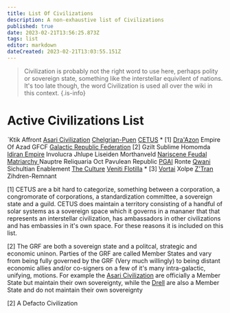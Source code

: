 ```yaml
---
title: List Of Civilizations
description: A non-exhaustive list of Civilizations
published: true
date: 2023-02-21T13:56:25.873Z
tags: list
editor: markdown
dateCreated: 2023-02-21T13:03:55.151Z
---
```


> Civilization is probably not the right word to use here, perhaps polity or sovereign state, something like the interstellar equivilent of nations. It's too late though, the word Civilization is used all over the wiki in this context.
{.is-info}


# Active Civilizations List
ˋKtik
Affront
[Asari Civilization](/Asari_Civ)
[Chelgrian-Puen](/Chelgrian)
[CETUS](/CETUS) * [1]
[Dra'Azon](/Dra'Azon)
Empire Of Azad
GFCF
[Galactic Republic Federation](/Galactic_Republic_Federation) [2]
Gzilt Sublime
Homomda 
[Idiran Empire](/Idiran)
Involucra
Jhlupe
Liseiden 
Morthanveld
[Nariscene Feudal Matriarchy ](/Nariscene_Feudal_Matriarchy) 
Nauptre Reliquaria
Oct
Pavulean Republic 
[PGAI](/PGAI)
Ronte 
[Qwani](/Qwani)
Sichultian Enablement 
[The Culture](/The_Culture)
[Veniti Flotilla](/Veniti_Flotilla) * [3]
[Vortai](/Vortai)
Xolpe
[Z'Tran](/Z'Tran)
Zihdren-Remnant 

[1] CETUS are a bit hard to categorize, something between a corporation, a congromorate of corporations, a standardization committee, a sovereign state and a guild. CETUS does maintain a territory consisting of a handful of solar systems as a sovereign space which it governs in a mananer that that represents an interstellar civilization, has ambassadors in other civilizations and has embassies in it's own space. For these reasons it is included on this list.

[2] The GRF are both a sovereign state and a politcal, strategic and economic uninon. Parties of the GRF are called Member States and vary from being fully governed by the GRF (Very much willingly) to being distant economic allies and/or co-signers on a few of it's many intra-galactic, unifying, motions. For example the [Asari Civilization](/Asari_Civ) are officially a Member State but maintain their own sovereignty, while the [Drell](/Drell) are also a Member State and do not maintain their own sovereignty

[2] A Defacto Civilization
